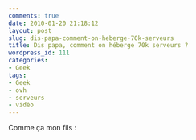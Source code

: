 ```yaml
---
comments: true
date: 2010-01-20 21:18:12
layout: post
slug: dis-papa-comment-on-heberge-70k-serveurs
title: Dis papa, comment on héberge 70k serveurs ?
wordpress_id: 111
categories:
- Geek
tags:
- Geek
- ovh
- serveurs
- vidéo
---
```


Comme ça mon fils :






